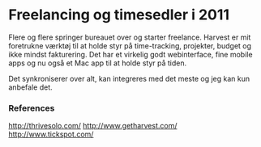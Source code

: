 # Freelancing og timesedler i 2011

Flere og flere springer bureauet over og starter freelance. Harvest er mit foretrukne værktøj til at holde styr på time-tracking, projekter, budget og ikke mindst fakturering. Det har et virkelig godt webinterface, fine mobile apps og nu også et Mac app til at holde styr på tiden.

Det synkroniserer over alt, kan integreres med det meste og jeg kan kun anbefale det.

### References

http://thrivesolo.com/
http://www.getharvest.com/
http://www.tickspot.com/
